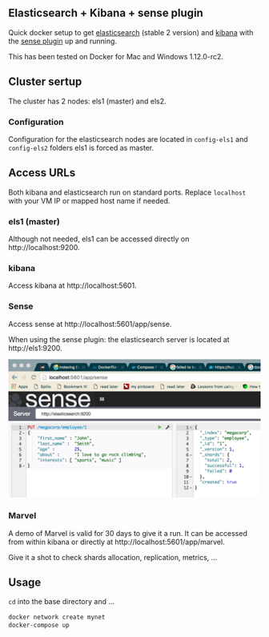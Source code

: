 ## Elasticsearch + Kibana + sense plugin

Quick docker setup to get [elasticsearch](https://hub.docker.com/_/elasticsearch/) (stable 2 version) and [kibana](https://hub.docker.com/_/kibana/) with the [sense plugin](https://github.com/elastic/sense) up and running.

This has been tested on Docker for Mac and Windows 1.12.0-rc2.

## Cluster sertup

The cluster has 2 nodes: els1 (master) and els2.

### Configuration

Configuration for the elasticsearch nodes are located in `config-els1` and `config-els2` folders
els1 is forced as master.

## Access URLs

Both kibana and elasticsearch run on standard ports. Replace `localhost` with your VM IP or mapped host name if needed.

### els1 (master)

Although not needed, els1 can be accessed directly on http://localhost:9200.

### kibana

Access kibana at http://localhost:5601.

### Sense

Access sense at http://localhost:5601/app/sense.

When using the sense plugin: the elasticsearch server is located at http://els1:9200.

![alt text](https://raw.githubusercontent.com/olibob/dels/master/docs/sense.png)

### Marvel

A demo of Marvel is valid for 30 days to give it a run. It can be accessed from within kibana or directly at http://localhost:5601/app/marvel.

Give it a shot to check shards allocation, replication, metrics, ...

## Usage

`cd` into the base directory and ...

```
docker network create mynet
docker-compose up
```
